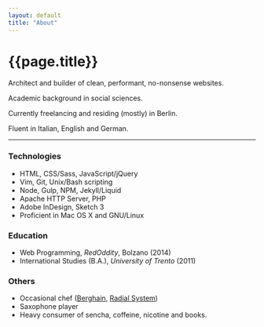 ```yaml
---
layout: default
title: "About"
---
```


# {{page.title}}

Architect and builder of clean, performant, no-nonsense websites.

Academic background in social sciences.

Currently freelancing and residing (mostly) in Berlin.

Fluent in Italian, English and German.

* * * * *

### Technologies

- HTML, CSS/Sass, JavaScript/jQuery
- Vim, Git, Unix/Bash scripting
- Node, Gulp, NPM, Jekyll/Liquid
- Apache HTTP Server, PHP
- Adobe InDesign, Sketch 3
- Proficient in Mac OS X and GNU/Linux

### Education

- Web Programming, *RedOddity*, Bolzano (2014)
- International Studies (B.A.), *University of Trento* (2011)

### Others

- Occasional chef ([Berghain](http://www.berghain.de/ "Berghain homepage"), [Radial System](http://www.radialsystem.de "Radial System homepage"))
- Saxophone player
- Heavy consumer of sencha, coffeine, nicotine and books.
